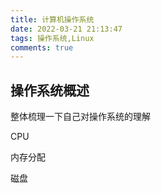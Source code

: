 ```yaml
---
title: 计算机操作系统
date: 2022-03-21 21:13:47
tags: 操作系统,Linux
comments: true
---
```


## 操作系统概述

整体梳理一下自己对操作系统的理解


CPU

内存分配

磁盘
